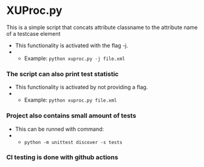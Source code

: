 # XUProc.py
This is a simple script that concats attribute classname to the attribute name of a testcase element
*   This functionality is activated with the flag -j.
* * Example: `python xuproc.py -j file.xml`
### The script can also print test statistic
*   This functionality is activated by not providing a flag. 
* * Example: `python xuproc.py file.xml`
### Project also contains small amount of tests
*  This can be runned with command: 
* * `python -m unittest discover -s tests`
### CI testing is done with github actions
